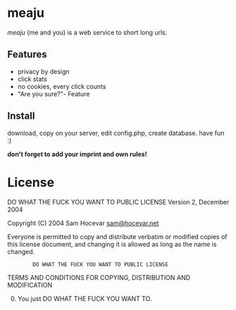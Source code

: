 # meaju
*meaju* (me and you) is a web service to short long urls.

## Features
* privacy by design
* click stats
* no cookies, every click counts
* "Are you sure?"- Feature

## Install
download, copy on your server, edit config.php, create database. have fun :)

**don't forget to add your imprint and own rules!**

# License

 DO WHAT THE FUCK YOU WANT TO PUBLIC LICENSE 
                    Version 2, December 2004 

 Copyright (C) 2004 Sam Hocevar <sam@hocevar.net> 

 Everyone is permitted to copy and distribute verbatim or modified 
 copies of this license document, and changing it is allowed as long 
 as the name is changed. 

            DO WHAT THE FUCK YOU WANT TO PUBLIC LICENSE 
   TERMS AND CONDITIONS FOR COPYING, DISTRIBUTION AND MODIFICATION 

  0. You just DO WHAT THE FUCK YOU WANT TO.
